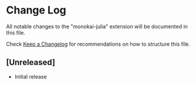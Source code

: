 # Change Log

All notable changes to the "monokai-julia" extension will be documented in this file.

Check [Keep a Changelog](http://keepachangelog.com/) for recommendations on how to structure this file.

## [Unreleased]

- Initial release
